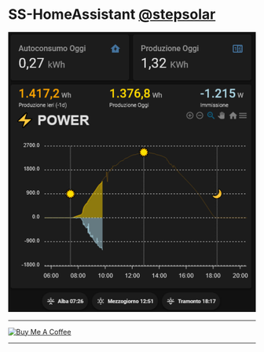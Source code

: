 # SS-HomeAssistant [@stepsolar](https://github.com/stepsolar/) <!-- omit in toc -->

![Header](https://github.com/stepsolar/ss-homeassistant/blob/main/docs/Header.png)

____________________________________

<a href="https://www.buymeacoffee.com/stepsolar" target="_blank"><img src="https://cdn.buymeacoffee.com/buttons/arial-black.png" alt="Buy Me A Coffee" style="height: 51px !important;width: 217px !important;" ></a>

------------------------------------
